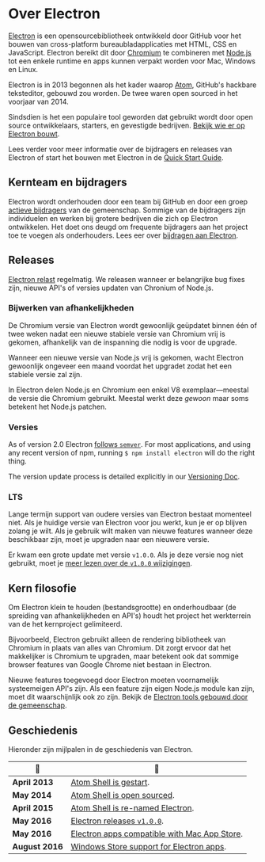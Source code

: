 # Over Electron

[Electron](https://electronjs.org) is een opensourcebibliotheek ontwikkeld door GitHub voor het bouwen van cross-platform bureaubladapplicaties met HTML, CSS en JavaScript. Electron bereikt dit door [Chromium](https://www.chromium.org/Home) te combineren met [Node.js](https://nodejs.org) tot een enkele runtime en apps kunnen verpakt worden voor Mac, Windows en Linux.

Electron is in 2013 begonnen als het kader waarop [Atom](https://atom.io), GitHub's hackbare teksteditor, gebouwd zou worden. De twee waren open sourced in het voorjaar van 2014.

Sindsdien is het een populaire tool geworden dat gebruikt wordt door open source ontwikkelaars, starters, en gevestigde bedrijven. [Bekijk wie er op Electron bouwt](https://electronjs.org/apps).

Lees verder voor meer informatie over de bijdragers en releases van Electron of start het bouwen met Electron in de [Quick Start Guide](quick-start.md).

## Kernteam en bijdragers

Electron wordt onderhouden door een team bij GitHub en door een groep [actieve bijdragers](https://github.com/electron/electron/graphs/contributors) van de gemeenschap. Sommige van de bijdragers zijn individuelen en werken bij grotere bedrijven die zich op Electron ontwikkelen. Het doet ons deugd om frequente bijdragers aan het project toe te voegen als onderhouders. Lees eer over [bijdragen aan Electron](https://github.com/electron/electron/blob/master/CONTRIBUTING.md).

## Releases

[Electron relast](https://github.com/electron/electron/releases) regelmatig. We releasen wanneer er belangrijke bug fixes zijn, nieuwe API's of versies updaten van Chronium of Node.js.

### Bijwerken van afhankelijkheden

De Chromium versie van Electron wordt gewoonlijk geüpdatet binnen één of twee weken nadat een nieuwe stabiele versie van Chromium vrij is gekomen, afhankelijk van de inspanning die nodig is voor de upgrade.

Wanneer een nieuwe versie van Node.js vrij is gekomen, wacht Electron gewoonlijk ongeveer een maand voordat het upgradet zodat het een stabiele versie zal zijn.

In Electron delen Node.js en Chromium een enkel V8 exemplaar—meestal de versie die Chromium gebruikt. Meestal werkt deze *gewoon* maar soms betekent het Node.js patchen.

### Versies

As of version 2.0 Electron [follows `semver`](http://semver.org). For most applications, and using any recent version of npm, running `$ npm install electron` will do the right thing.

The version update process is detailed explicitly in our [Versioning Doc](electron-versioning.md).

### LTS

Lange termijn support van oudere versies van Electron bestaat momenteel niet. Als je huidige versie van Electron voor jou werkt, kun je er op blijven zolang je wilt. Als je gebruik wilt maken van nieuwe features wanneer deze beschikbaar zijn, moet je upgraden naar een nieuwere versie.

Er kwam een grote update met versie `v1.0.0`. Als je deze versie nog niet gebruikt, moet je [meer lezen over de `v1.0.0` wijzigingen](https://electronjs.org/blog/electron-1-0).

## Kern filosofie

Om Electron klein te houden (bestandsgrootte) en onderhoudbaar (de spreiding van afhankelijkheden en API's) houdt het project het werkterrein van de het kernproject gelimiteerd.

Bijvoorbeeld, Electron gebruikt alleen de rendering bibliotheek van Chromium in plaats van alles van Chromium. Dit zorgt ervoor dat het makkelijker is Chromium te upgraden, maar betekent ook dat sommige browser features van Google Chrome niet bestaan in Electron.

Nieuwe features toegevoegd door Electron moeten voornamelijk systeemeigen API's zijn. Als een feature zijn eigen Node.js module kan zijn, moet dit waarschijnlijk ook zo zijn. Bekijk de [Electron tools gebouwd door de gemeenschap](https://electronjs.org/community).

## Geschiedenis

Hieronder zijn mijlpalen in de geschiedenis van Electron.

| :calendar:      | :tada:                                                                                                              |
| --------------- | ------------------------------------------------------------------------------------------------------------------- |
| **April 2013**  | [Atom Shell is gestart](https://github.com/electron/electron/commit/6ef8875b1e93787fa9759f602e7880f28e8e6b45).      |
| **May 2014**    | [Atom Shell is open sourced](http://blog.atom.io/2014/05/06/atom-is-now-open-source.html).                          |
| **April 2015**  | [Atom Shell is re-named Electron](https://github.com/electron/electron/pull/1389).                                  |
| **May 2016**    | [Electron releases `v1.0.0`](https://electronjs.org/blog/electron-1-0).                                             |
| **May 2016**    | [Electron apps compatible with Mac App Store](https://electronjs.org/docs/tutorial/mac-app-store-submission-guide). |
| **August 2016** | [Windows Store support for Electron apps](https://electronjs.org/docs/tutorial/windows-store-guide).                |